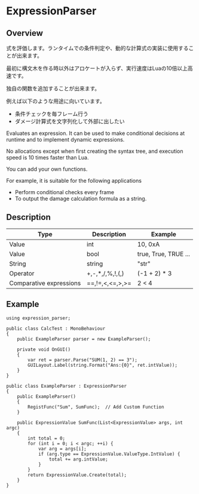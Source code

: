 # ExpressionParser

## Overview

式を評価します。ランタイムでの条件判定や、動的な計算式の実装に使用することが出来ます。

最初に構文木を作る時以外はアロケートが入らず、実行速度はLuaの10倍以上高速です。

独自の関数を追加することが出来ます。

例えば以下のような用途に向いています。

- 条件チェックを毎フレーム行う
- ダメージ計算式を文字列化して外部に出したい


Evaluates an expression. It can be used to make conditional decisions at runtime and to implement dynamic expressions.

No allocations except when first creating the syntax tree, and execution speed is 10 times faster than Lua.

You can add your own functions.

For example, it is suitable for the following applications

- Perform conditional checks every frame
- To output the damage calculation formula as a string.


## Description

| Type | Description | Example |
| ---- | ---- | ---- |
| Value | int | 10, 0xA |
| Value | bool | true, True, TRUE ... |
| String | string | "str" |
| Operator | +,-,*,/,%,!,(,) | (-1 + 2) * 3 |
| Comparative expressions | ==,!=,<,<=,>,>= | 2 < 4 |

## Example 

    using expression_parser;
    
    public class CalcTest : MonoBehaviour
    {
        public ExampleParser parser = new ExampleParser();
    
        private void OnGUI()
        {
            var ret = parser.Parse("SUM(1, 2) == 3");
            GUILayout.Label(string.Format("Ans:{0}", ret.intValue));
        }
    }
    
    public class ExampleParser : ExpressionParser
    {
        public ExampleParser()
        {
            RegistFunc("Sum", SumFunc);  // Add Custom Function
        }
    
        public ExpressionValue SumFunc(List<ExpressionValue> args, int argc)
        {
            int total = 0;
            for (int i = 0; i < argc; ++i) {
                var arg = args[i];
                if (arg.type == ExpressionValue.ValueType.IntValue) {
                    total += arg.intValue;
                }
            }
            return ExpressionValue.Create(total);
        }
    }
